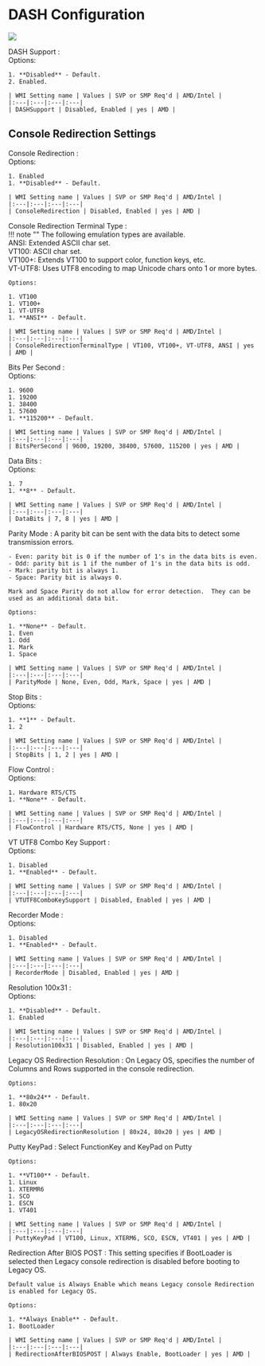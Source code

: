 # DASH Configuration #

![](https://cdrt.github.io/mk_docs/ref/bios/settings/thinkstation/img/ts_amd_dashconfiguration.PNG)

DASH Support
:	
	Options:

	1. **Disabled** - Default.
	2. Enabled.

	| WMI Setting name | Values | SVP or SMP Req'd | AMD/Intel |
	|:---|:---|:---|:---|
	| DASHSupport | Disabled, Enabled | yes | AMD |



## Console Redirection Settings 


Console Redirection 
:	
	Options:

	1. Enabled
	1. **Disabled** - Default.

	| WMI Setting name | Values | SVP or SMP Req'd | AMD/Intel |
	|:---|:---|:---|:---|
	| ConsoleRedirection | Disabled, Enabled | yes | AMD |


Console Redirection Terminal Type
:	
	!!! note ""
		The following emulation types are available. <br> ANSI: Extended ASCII char set. <br> VT100: ASCII char set. <br> VT100+: Extends VT100 to support color, function keys, etc. <br> VT-UTF8: Uses UTF8 encoding to map Unicode chars onto 1 or more bytes.<br>

	Options:

	1. VT100
	1. VT100+
	1. VT-UTF8
	1. **ANSI** - Default.

	| WMI Setting name | Values | SVP or SMP Req'd | AMD/Intel |
	|:---|:---|:---|:---|
	| ConsoleRedirectionTerminalType | VT100, VT100+, VT-UTF8, ANSI | yes | AMD |



Bits Per Second
:	
	Options:

	1. 9600
	1. 19200
	1. 38400
	1. 57600
	1. **115200** - Default.

	| WMI Setting name | Values | SVP or SMP Req'd | AMD/Intel |
	|:---|:---|:---|:---|
	| BitsPerSecond | 9600, 19200, 38400, 57600, 115200 | yes | AMD |



Data Bits
:	
	Options:

	1. 7
	1. **8** - Default.

	| WMI Setting name | Values | SVP or SMP Req'd | AMD/Intel |
	|:---|:---|:---|:---|
	| DataBits | 7, 8 | yes | AMD |



Parity Mode
:	A parity bit can be sent with the data bits to detect some transmission errors.

	- Even: parity bit is 0 if the number of 1's in the data bits is even.
	- Odd: parity bit is 1 if the number of 1's in the data bits is odd.
	- Mark: parity bit is always 1.
	- Space: Parity bit is always 0.

	Mark and Space Parity do not allow for error detection.  They can be used as an additional data bit.

	Options:

	1. **None** - Default.
	1. Even
	1. Odd
	1. Mark
	1. Space

	| WMI Setting name | Values | SVP or SMP Req'd | AMD/Intel |
	|:---|:---|:---|:---|
	| ParityMode | None, Even, Odd, Mark, Space | yes | AMD |



Stop Bits
:	
	Options:

	1. **1** - Default.
	1. 2

	| WMI Setting name | Values | SVP or SMP Req'd | AMD/Intel |
	|:---|:---|:---|:---|
	| StopBits | 1, 2 | yes | AMD |



Flow Control
:	
	Options:

	1. Hardware RTS/CTS
	1. **None** - Default.

	| WMI Setting name | Values | SVP or SMP Req'd | AMD/Intel |
	|:---|:---|:---|:---|
	| FlowControl | Hardware RTS/CTS, None | yes | AMD |



VT UTF8 Combo Key Support
:	
	Options:

	1. Disabled
	1. **Enabled** - Default.

	| WMI Setting name | Values | SVP or SMP Req'd | AMD/Intel |
	|:---|:---|:---|:---|
	| VTUTF8ComboKeySupport | Disabled, Enabled | yes | AMD |



Recorder Mode
:	
	Options:

	1. Disabled
	1. **Enabled** - Default.

	| WMI Setting name | Values | SVP or SMP Req'd | AMD/Intel |
	|:---|:---|:---|:---|
	| RecorderMode | Disabled, Enabled | yes | AMD |



Resolution 100x31
:	
	Options:

	1. **Disabled** - Default.
	1. Enabled

	| WMI Setting name | Values | SVP or SMP Req'd | AMD/Intel |
	|:---|:---|:---|:---|
	| Resolution100x31 | Disabled, Enabled | yes | AMD |



Legacy OS Redirection Resolution
:	On Legacy OS, specifies the number of Columns and Rows supported in the console redirection.

	Options:

	1. **80x24** - Default.
	1. 80x20

	| WMI Setting name | Values | SVP or SMP Req'd | AMD/Intel |
	|:---|:---|:---|:---|
	| LegacyOSRedirectionResolution | 80x24, 80x20 | yes | AMD |



Putty KeyPad
:	Select FunctionKey and KeyPad on Putty

	Options:

	1. **VT100** - Default.
	1. Linux
	1. XTERMR6
	1. SCO
	1. ESCN
	1. VT401

	| WMI Setting name | Values | SVP or SMP Req'd | AMD/Intel |
	|:---|:---|:---|:---|
	| PuttyKeyPad | VT100, Linux, XTERM6, SCO, ESCN, VT401 | yes | AMD |



Redirection After BIOS POST
:	This setting specifies if BootLoader is selected then Legacy console redirection is disabled before booting to Legacy OS.

	Default value is Always Enable which means Legacy console Redirection is enabled for Legacy OS.

	Options:

	1. **Always Enable** - Default.
	1. BootLoader

	| WMI Setting name | Values | SVP or SMP Req'd | AMD/Intel |
	|:---|:---|:---|:---|
	| RedirectionAfterBIOSPOST | Always Enable, BootLoader | yes | AMD |


